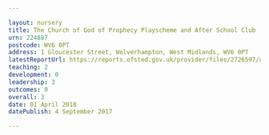 ```yaml
---

layout: nursery
title: The Church of God of Prophecy Playscheme and After School Club
urn: 224887
postcode: WV6 0PT
address: 1 Gloucester Street, Wolverhampton, West Midlands, WV6 0PT
latestReportUrl: https://reports.ofsted.gov.uk/provider/files/2726597/urn/224887.pdf
teaching: 2
development: 0
leadership: 3
outcomes: 0
overall: 3
date: 01 April 2018 
datePublish: 4 September 2017

---
```

